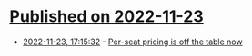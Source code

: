 # [Published on 2022-11-23](index.md)

* [2022-11-23, 17:15:32](https://news.ycombinator.com/item?id=33721853) - [Per-seat pricing is off the table now](https://github.com/getlago/lago/wiki/Per-Seat-pricing-is-off-the-table-now)

